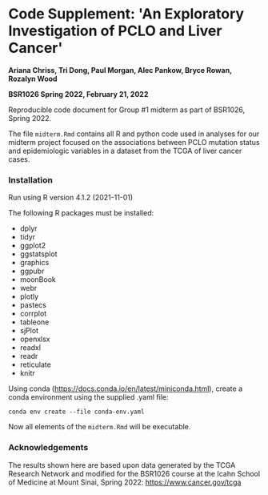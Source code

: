 # Code Supplement: 'An Exploratory Investigation of PCLO and Liver Cancer' 

**Ariana Chriss, Tri Dong, Paul Morgan, Alec Pankow, Bryce Rowan, Rozalyn Wood**

**BSR1026 Spring 2022, February 21, 2022** 

Reproducible code document for Group #1 midterm as part of BSR1026, Spring 2022. 

The file `midterm.Rmd` contains all R and python code used in analyses for our midterm project focused on 
the associations between PCLO mutation status and epidemiologic variables in a dataset from the TCGA of 
liver cancer cases. 

### Installation

Run using R version 4.1.2 (2021-11-01)

The following R packages must be installed:

- dplyr
- tidyr
- ggplot2
- ggstatsplot
- graphics
- ggpubr
- moonBook
- webr
- plotly
- pastecs
- corrplot
- tableone
- sjPlot
- openxlsx
- readxl
- readr
- reticulate
- knitr

Using conda (https://docs.conda.io/en/latest/miniconda.html), create a conda environment using the supplied .yaml file: 

```{bash}
conda env create --file conda-env.yaml
```

Now all elements of the `midterm.Rmd` will be executable. 


### Acknowledgements

The results shown here are based upon data generated by the TCGA Research Network and modified 
for the BSR1026 course at the Icahn School of Medicine at Mount Sinai, Spring 2022: https://www.cancer.gov/tcga
